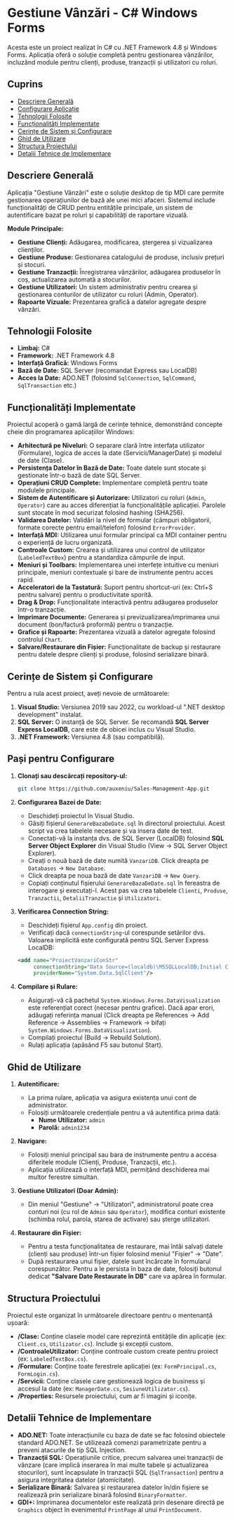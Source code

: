 # Gestiune Vânzări - C# Windows Forms

Acesta este un proiect realizat în C# cu .NET Framework 4.8 și Windows Forms. Aplicația oferă o soluție completă pentru gestionarea vânzărilor, incluzând module pentru clienți, produse, tranzacții și utilizatori cu roluri.

## Cuprins
- [Descriere Generală](#descriere-generală)
- [Configurare Aplicație](#pași_pentru_configurare)
- [Tehnologii Folosite](#tehnologii-folosite)
- [Funcționalități Implementate](#funcționalități-implementate)
- [Cerințe de Sistem și Configurare](#cerințe-de-sistem-și-configurare)
- [Ghid de Utilizare](#ghid-de-utilizare)
- [Structura Proiectului](#structura-proiectului)
- [Detalii Tehnice de Implementare](#detalii-tehnice-de-implementare)

## Descriere Generală

Aplicația "Gestiune Vânzări" este o soluție desktop de tip MDI care permite gestionarea operațiunilor de bază ale unei mici afaceri. Sistemul include funcționalități de CRUD pentru entitățile principale, un sistem de autentificare bazat pe roluri și capabilități de raportare vizuală.

**Module Principale:**
- **Gestiune Clienți:** Adăugarea, modificarea, ștergerea și vizualizarea clienților.
- **Gestiune Produse:** Gestionarea catalogului de produse, inclusiv prețuri și stocuri.
- **Gestiune Tranzacții:** Înregistrarea vânzărilor, adăugarea produselor în coș, actualizarea automată a stocurilor.
- **Gestiune Utilizatori:** Un sistem administrativ pentru crearea și gestionarea conturilor de utilizator cu roluri (Admin, Operator).
- **Rapoarte Vizuale:** Prezentarea grafică a datelor agregate despre vânzări.

## Tehnologii Folosite
- **Limbaj:** C#
- **Framework:** .NET Framework 4.8
- **Interfață Grafică:** Windows Forms
- **Bază de Date:** SQL Server (recomandat Express sau LocalDB)
- **Acces la Date:** ADO.NET (folosind `SqlConnection`, `SqlCommand`, `SqlTransaction` etc.)

## Funcționalități Implementate

Proiectul acoperă o gamă largă de cerințe tehnice, demonstrând concepte cheie din programarea aplicațiilor Windows:

- **Arhitectură pe Niveluri:** O separare clară între interfața utilizator (Formulare), logica de acces la date (Servicii/ManagerDate) și modelul de date (Clase).
- **Persistența Datelor în Bază de Date:** Toate datele sunt stocate și gestionate într-o bază de date SQL Server.
- **Operațiuni CRUD Complete:** Implementare completă pentru toate modulele principale.
- **Sistem de Autentificare și Autorizare:** Utilizatori cu roluri (`Admin`, `Operator`) care au acces diferențiat la funcționalitățile aplicației. Parolele sunt stocate în mod securizat folosind hashing (SHA256).
- **Validarea Datelor:** Validări la nivel de formular (câmpuri obligatorii, formate corecte pentru email/telefon) folosind `ErrorProvider`.
- **Interfață MDI:** Utilizarea unui formular principal ca MDI container pentru o experiență de lucru organizată.
- **Controale Custom:** Crearea și utilizarea unui control de utilizator (`LabeledTextBox`) pentru a standardiza câmpurile de input.
- **Meniuri și Toolbars:** Implementarea unei interfețe intuitive cu meniuri principale, meniuri contextuale și bare de instrumente pentru acces rapid.
- **Acceleratori de la Tastatură:** Suport pentru shortcut-uri (ex: Ctrl+S pentru salvare) pentru o productivitate sporită.
- **Drag & Drop:** Funcționalitate interactivă pentru adăugarea produselor într-o tranzacție.
- **Imprimare Documente:** Generarea și previzualizarea/imprimarea unui document (bon/factură proformă) pentru o tranzacție.
- **Grafice și Rapoarte:** Prezentarea vizuală a datelor agregate folosind controlul `Chart`.
- **Salvare/Restaurare din Fișier:** Funcționalitate de backup și restaurare pentru datele despre clienți și produse, folosind serializare binară.

## Cerințe de Sistem și Configurare

Pentru a rula acest proiect, aveți nevoie de următoarele:

1.  **Visual Studio:** Versiunea 2019 sau 2022, cu workload-ul ".NET desktop development" instalat.
2.  **SQL Server:** O instanță de SQL Server. Se recomandă **SQL Server Express LocalDB**, care este de obicei inclus cu Visual Studio.
3.  **.NET Framework:** Versiunea 4.8 (sau compatibilă).

## Pași pentru Configurare

1.  **Clonați sau descărcați repository-ul:**
    ```bash
    git clone https://github.com/auxeniu/Sales-Management-App.git
    ```

2.  **Configurarea Bazei de Date:**
    *   Deschideți proiectul în Visual Studio.
    *   Găsiți fișierul `GenerareBazaDeDate.sql` în directorul proiectului. Acest script va crea tabelele necesare și va insera date de test.
    *   Conectați-vă la instanța dvs. de SQL Server (LocalDB) folosind **SQL Server Object Explorer** din Visual Studio (View -> SQL Server Object Explorer).
    *   Creați o nouă bază de date numită `VanzariDB`. Click dreapta pe `Databases` -> `New Database`.
    *   Click dreapta pe noua bază de date `VanzariDB` -> `New Query`.
    *   Copiați conținutul fișierului `GenerareBazaDeDate.sql` în fereastra de interogare și executați-l. Acest pas va crea tabelele `Clienti`, `Produse`, `Tranzactii`, `DetaliiTranzactie` și `Utilizatori`.

3.  **Verificarea Connection String:**
    *   Deschideți fișierul `App.config` din proiect.
    *   Verificați dacă `connectionString`-ul corespunde setărilor dvs. Valoarea implicită este configurată pentru SQL Server Express LocalDB:
      ```xml
      <add name="ProiectVanzariConStr" 
           connectionString="Data Source=(localdb)\MSSQLLocalDB;Initial Catalog=VanzariDB;Integrated Security=True;" 
           providerName="System.Data.SqlClient"/>
      ```

4.  **Compilare și Rulare:**
    *   Asigurați-vă că pachetul `System.Windows.Forms.DataVisualization` este referențiat corect (necesar pentru grafice). Dacă apar erori, adăugați referința manual (Click dreapta pe References -> Add Reference -> Assemblies -> Framework -> bifați `System.Windows.Forms.DataVisualization`).
    *   Compilați proiectul (Build -> Rebuild Solution).
    *   Rulați aplicația (apăsând F5 sau butonul Start).

## Ghid de Utilizare

1.  **Autentificare:**
    *   La prima rulare, aplicația va asigura existența unui cont de administrator.
    *   Folosiți următoarele credențiale pentru a vă autentifica prima dată:
        *   **Nume Utilizator:** `admin`
        *   **Parolă:** `admin1234`

2.  **Navigare:**
    *   Folosiți meniul principal sau bara de instrumente pentru a accesa diferitele module (Clienți, Produse, Tranzacții, etc.).
    *   Aplicația utilizează o interfață MDI, permițând deschiderea mai multor ferestre simultan.

3.  **Gestiune Utilizatori (Doar Admin):**
    *   Din meniul "Gestiune" -> "Utilizatori", administratorul poate crea conturi noi (cu rol de `Admin` sau `Operator`), modifica conturi existente (schimba rolul, parola, starea de activare) sau șterge utilizatori.

4.  **Restaurare din Fișier:**
    *   Pentru a testa funcționalitatea de restaurare, mai întâi salvați datele (clienți sau produse) într-un fișier folosind meniul "Fișier" -> "Date".
    *   După restaurarea unui fișier, datele sunt încărcate în formularul corespunzător. Pentru a le persista în baza de date, folosiți butonul dedicat **"Salvare Date Restaurate în DB"** care va apărea în formular.

## Structura Proiectului
Proiectul este organizat în următoarele directoare pentru o mentenanță ușoară:
- **/Clase:** Conține clasele model care reprezintă entitățile din aplicație (ex: `Client.cs`, `Utilizator.cs`). Include și excepții custom.
- **/ControaleUtilizator:** Conține controale custom create pentru proiect (ex: `LabeledTextBox.cs`).
- **/Formulare:** Conține toate ferestrele aplicației (ex: `FormPrincipal.cs`, `FormLogin.cs`).
- **/Servicii:** Conține clasele care gestionează logica de business și accesul la date (ex: `ManagerDate.cs`, `SesiuneUtilizator.cs`).
- **/Properties:** Resursele proiectului, cum ar fi imagini și iconițe.

## Detalii Tehnice de Implementare
- **ADO.NET:** Toate interacțiunile cu baza de date se fac folosind obiectele standard ADO.NET. Se utilizează comenzi parametrizate pentru a preveni atacurile de tip SQL Injection.
- **Tranzacții SQL:** Operațiunile critice, precum salvarea unei tranzacții de vânzare (care implică inserarea în mai multe tabele și actualizarea stocurilor), sunt încapsulate în tranzacții SQL (`SqlTransaction`) pentru a asigura integritatea datelor (atomicitate).
- **Serializare Binară:** Salvarea și restaurarea datelor în/din fișiere se realizează prin serializare binară folosind `BinaryFormatter`.
- **GDI+:** Imprimarea documentelor este realizată prin desenare directă pe `Graphics` object în evenimentul `PrintPage` al unui `PrintDocument`.
